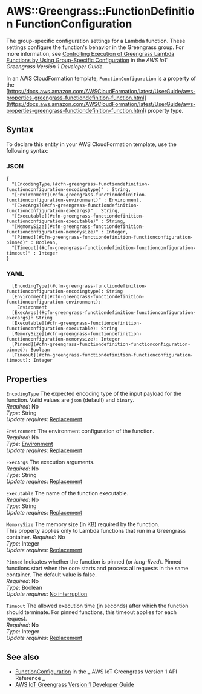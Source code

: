 # AWS::Greengrass::FunctionDefinition FunctionConfiguration<a name="aws-properties-greengrass-functiondefinition-functionconfiguration"></a>

<a name="aws-properties-greengrass-functiondefinition-functionconfiguration-description"></a>The group\-specific configuration settings for a Lambda function\. These settings configure the function's behavior in the Greengrass group\. For more information, see [Controlling Execution of Greengrass Lambda Functions by Using Group\-Specific Configuration](https://docs.aws.amazon.com/greengrass/latest/developerguide/lambda-group-config.html) in the _AWS IoT Greengrass Version 1 Developer Guide_\.

<a name="aws-properties-greengrass-functiondefinition-functionconfiguration-inheritance"></a> In an AWS CloudFormation template, `FunctionConfiguration` is a property of the [https://docs.aws.amazon.com/AWSCloudFormation/latest/UserGuide/aws-properties-greengrass-functiondefinition-function.html](https://docs.aws.amazon.com/AWSCloudFormation/latest/UserGuide/aws-properties-greengrass-functiondefinition-function.html) property type\.

## Syntax<a name="aws-properties-greengrass-functiondefinition-functionconfiguration-syntax"></a>

To declare this entity in your AWS CloudFormation template, use the following syntax:

### JSON<a name="aws-properties-greengrass-functiondefinition-functionconfiguration-syntax.json"></a>

```
{
  "[EncodingType](#cfn-greengrass-functiondefinition-functionconfiguration-encodingtype)" : String,
  "[Environment](#cfn-greengrass-functiondefinition-functionconfiguration-environment)" : Environment,
  "[ExecArgs](#cfn-greengrass-functiondefinition-functionconfiguration-execargs)" : String,
  "[Executable](#cfn-greengrass-functiondefinition-functionconfiguration-executable)" : String,
  "[MemorySize](#cfn-greengrass-functiondefinition-functionconfiguration-memorysize)" : Integer,
  "[Pinned](#cfn-greengrass-functiondefinition-functionconfiguration-pinned)" : Boolean,
  "[Timeout](#cfn-greengrass-functiondefinition-functionconfiguration-timeout)" : Integer
}
```

### YAML<a name="aws-properties-greengrass-functiondefinition-functionconfiguration-syntax.yaml"></a>

```
  [EncodingType](#cfn-greengrass-functiondefinition-functionconfiguration-encodingtype): String
  [Environment](#cfn-greengrass-functiondefinition-functionconfiguration-environment):
    Environment
  [ExecArgs](#cfn-greengrass-functiondefinition-functionconfiguration-execargs): String
  [Executable](#cfn-greengrass-functiondefinition-functionconfiguration-executable): String
  [MemorySize](#cfn-greengrass-functiondefinition-functionconfiguration-memorysize): Integer
  [Pinned](#cfn-greengrass-functiondefinition-functionconfiguration-pinned): Boolean
  [Timeout](#cfn-greengrass-functiondefinition-functionconfiguration-timeout): Integer
```

## Properties<a name="aws-properties-greengrass-functiondefinition-functionconfiguration-properties"></a>

`EncodingType` <a name="cfn-greengrass-functiondefinition-functionconfiguration-encodingtype"></a>
The expected encoding type of the input payload for the function\. Valid values are `json` \(default\) and `binary`\.  
_Required_: No  
_Type_: String  
_Update requires_: [Replacement](https://docs.aws.amazon.com/AWSCloudFormation/latest/UserGuide/using-cfn-updating-stacks-update-behaviors.html#update-replacement)

`Environment` <a name="cfn-greengrass-functiondefinition-functionconfiguration-environment"></a>
The environment configuration of the function\.  
_Required_: No  
_Type_: [Environment](aws-properties-greengrass-functiondefinition-environment.md)  
_Update requires_: [Replacement](https://docs.aws.amazon.com/AWSCloudFormation/latest/UserGuide/using-cfn-updating-stacks-update-behaviors.html#update-replacement)

`ExecArgs` <a name="cfn-greengrass-functiondefinition-functionconfiguration-execargs"></a>
The execution arguments\.  
_Required_: No  
_Type_: String  
_Update requires_: [Replacement](https://docs.aws.amazon.com/AWSCloudFormation/latest/UserGuide/using-cfn-updating-stacks-update-behaviors.html#update-replacement)

`Executable` <a name="cfn-greengrass-functiondefinition-functionconfiguration-executable"></a>
The name of the function executable\.  
_Required_: No  
_Type_: String  
_Update requires_: [Replacement](https://docs.aws.amazon.com/AWSCloudFormation/latest/UserGuide/using-cfn-updating-stacks-update-behaviors.html#update-replacement)

`MemorySize` <a name="cfn-greengrass-functiondefinition-functionconfiguration-memorysize"></a>
The memory size \(in KB\) required by the function\.  
This property applies only to Lambda functions that run in a Greengrass container\.
_Required_: No  
_Type_: Integer  
_Update requires_: [Replacement](https://docs.aws.amazon.com/AWSCloudFormation/latest/UserGuide/using-cfn-updating-stacks-update-behaviors.html#update-replacement)

`Pinned` <a name="cfn-greengrass-functiondefinition-functionconfiguration-pinned"></a>
Indicates whether the function is pinned \(or _long\-lived_\)\. Pinned functions start when the core starts and process all requests in the same container\. The default value is false\.  
_Required_: No  
_Type_: Boolean  
_Update requires_: [No interruption](https://docs.aws.amazon.com/AWSCloudFormation/latest/UserGuide/using-cfn-updating-stacks-update-behaviors.html#update-no-interrupt)

`Timeout` <a name="cfn-greengrass-functiondefinition-functionconfiguration-timeout"></a>
The allowed execution time \(in seconds\) after which the function should terminate\. For pinned functions, this timeout applies for each request\.  
_Required_: No  
_Type_: Integer  
_Update requires_: [Replacement](https://docs.aws.amazon.com/AWSCloudFormation/latest/UserGuide/using-cfn-updating-stacks-update-behaviors.html#update-replacement)

## See also<a name="aws-properties-greengrass-functiondefinition-functionconfiguration--seealso"></a>

- [FunctionConfiguration](https://docs.aws.amazon.com/greengrass/latest/apireference/definitions-functionconfiguration.html) in the _ AWS IoT Greengrass Version 1 API Reference _
- [AWS IoT Greengrass Version 1 Developer Guide](https://docs.aws.amazon.com/greengrass/latest/developerguide/)
